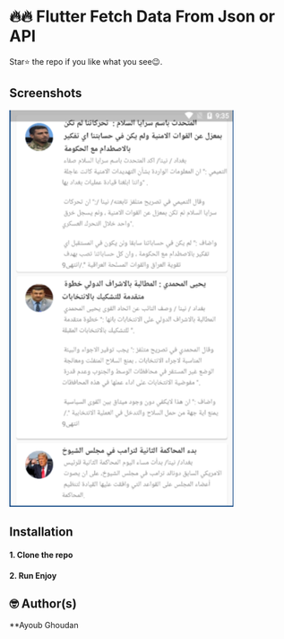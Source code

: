 # 🔥🔥 Flutter Fetch Data From Json or API

Star⭐ the repo if you like what you see😉.

## Screenshots

<p>
<img src="Screenshot/a1.png" width="400"/>
</p>


## Installation

#### 1. Clone the repo

#### 2. Run Enjoy

## 🤓 Author(s)
**Ayoub Ghoudan
